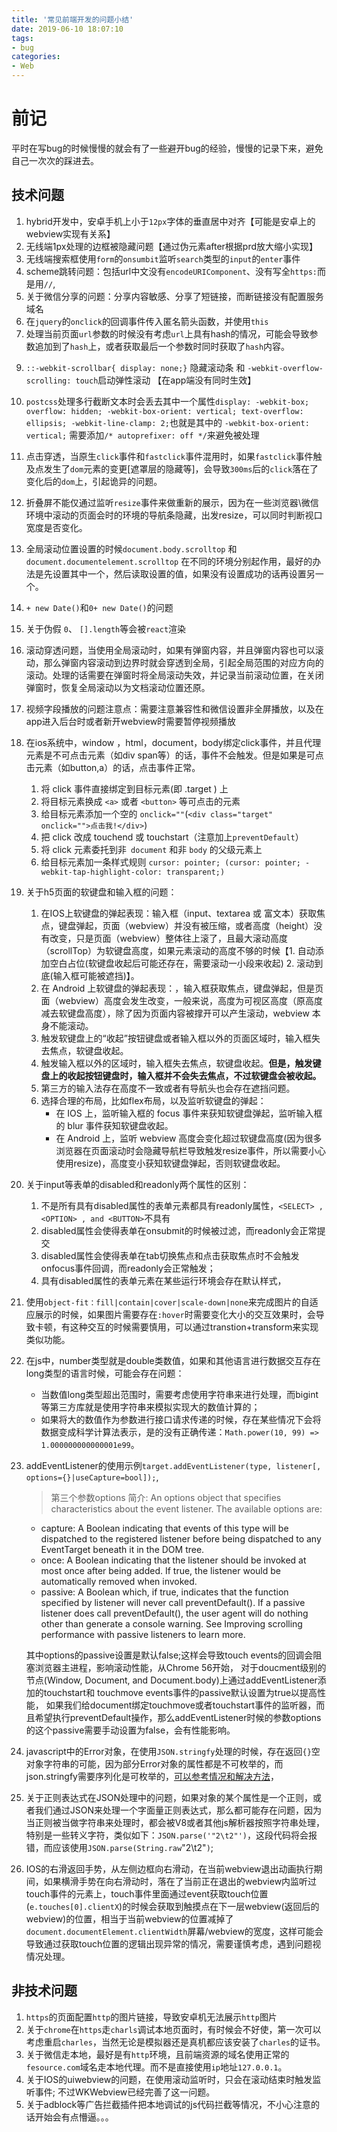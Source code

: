 ```yaml
---
title: '常见前端开发的问题小结'
date: 2019-06-10 18:07:10
tags:
- bug
categories: 
- Web
---
```


# 前记
平时在写bug的时候慢慢的就会有了一些避开bug的经验，慢慢的记录下来，避免自己一次次的踩进去。

## 技术问题
1. hybrid开发中，安卓手机上小于`12px`字体的垂直居中对齐【可能是安卓上的webview实现有关系】
2. 无线端1px处理的边框被隐藏问题【通过伪元素after根据prd放大缩小实现】
3. 无线端搜索框使用`form`的`onsumbit`监听`search`类型的`input`的`enter`事件
4. scheme跳转问题：包括url中文没有`encodeURIComponent`、没有写全`https:`而是用`//`,
6. 关于微信分享的问题：分享内容敏感、分享了短链接，而断链接没有配置服务域名
7. 在`jquery`的`onclick`的回调事件传入匿名箭头函数，并使用`this`
8. 处理当前页面`url`参数的时候没有考虑`url`上具有hash的情况，可能会导致参数追加到了`hash`上，或者获取最后一个参数时同时获取了`hash`内容。

<!-- more -->

9. `::-webkit-scrollbar{ display: none;}` 隐藏滚动条 和 `-webkit-overflow-scrolling: touch`启动弹性滚动 【在app端没有同时生效】
10. `postcss`处理多行截断文本时会丢去其中一个属性`display: -webkit-box; overflow: hidden; -webkit-box-orient: vertical; text-overflow: ellipsis; -webkit-line-clamp: 2;`也就是其中的 `-webkit-box-orient: vertical;` 需要添加`/* autoprefixer: off */`来避免被处理
11. 点击穿透，当原生`click`事件和`fastclick`事件混用时，如果`fastclick`事件触及点发生了`dom`元素的变更[遮罩层的隐藏等]，会导致`300ms`后的`click`落在了变化后的`dom`上，引起诡异的问题。
12. 折叠屏不能仅通过监听`resize`事件来做重新的展示，因为在一些浏览器\微信环境中滚动的页面会时的环境的导航条隐藏，出发resize，可以同时判断视口宽度是否变化。
13. 全局滚动位置设置的时候`document.body.scrolltop` 和 `document.documentelement.scrolltop` 在不同的环境分别起作用，最好的办法是先设置其中一个，然后读取设置的值，如果没有设置成功的话再设置另一个。
14. `+ new Date()`和`0+ new Date()`的问题
15. 关于伪假 `0`、 `[].length`等会被`react`渲染
16. 滚动穿透问题，当使用全局滚动时，如果有弹窗内容，并且弹窗内容也可以滚动，那么弹窗内容滚动到边界时就会穿透到全局，引起全局范围的对应方向的滚动。处理的话需要在弹窗时将全局滚动失效，并记录当前滚动位置，在关闭弹窗时，恢复全局滚动以为文档滚动位置还原。
17. 视频字段播放的问题注意点：需要注意兼容性和微信设置非全屏播放，以及在app进入后台时或者新开webview时需要暂停视频播放
18. 在ios系统中，window ，html，document，body绑定click事件，并且代理元素是不可点击元素（如div span等）的话，事件不会触发。但是如果是可点击元素（如button,a）的话，点击事件正常。
    1. 将 click 事件直接绑定到目标元素(即 .target ) 上
    2. 将目标元素换成 `<a>` 或者 `<button>` 等可点击的元素
    3. 给目标元素添加一个空的 `onclick=""`(`<div class="target" onclick="">点击我!</div>`)
    4. 把 click 改成 touchend 或 touchstart（注意加上`preventDefault`）
    5. 将 click 元素委托到非` document` 和非 `body` 的父级元素上
    6. 给目标元素加一条样式规则 `cursor: pointer; (cursor: pointer; -webkit-tap-highlight-color: transparent;)`
19. 关于h5页面的软键盘和输入框的问题：
    1. 在IOS上软键盘的弹起表现：输入框（input、textarea 或 富文本）获取焦点，键盘弹起，页面（webview）并没有被压缩，或者高度（height）没有改变，只是页面（webview）整体往上滚了，且最大滚动高度（scrollTop）为软键盘高度，如果元素滚动的高度不够的时候【1. 自动添加空白占位(软键盘收起后可能还存在，需要滚动一小段来收起) 2. 滚动到底(输入框可能被遮挡)】。
    2. 在 Android 上软键盘的弹起表现：，输入框获取焦点，键盘弹起，但是页面（webview）高度会发生改变，一般来说，高度为可视区高度（原高度减去软键盘高度），除了因为页面内容被撑开可以产生滚动，webview 本身不能滚动。
    3. 触发软键盘上的“收起”按钮键盘或者输入框以外的页面区域时，输入框失去焦点，软键盘收起。
    4. 触发输入框以外的区域时，输入框失去焦点，软键盘收起。**但是，触发键盘上的收起按钮键盘时，输入框并不会失去焦点，不过软键盘会被收起。**
    5. 第三方的输入法存在高度不一致或者有导航头也会存在遮挡问题。
    6. 选择合理的布局，比如flex布局，以及监听软键盘的弹起：
        * 在 IOS 上，监听输入框的 focus 事件来获知软键盘弹起，监听输入框的 blur 事件获知软键盘收起。
        * 在 Android 上，监听 webview 高度会变化超过软键盘高度(因为很多浏览器在页面滚动时会隐藏导航栏导致触发resize事件，所以需要小心使用resize)，高度变小获知软键盘弹起，否则软键盘收起。
20. 关于input等表单的disabled和readonly两个属性的区别：
    1. 不是所有具有disabled属性的表单元素都具有readonly属性，`<SELECT> , <OPTION> , and <BUTTON>`不具有
    2. disabled属性会使得表单在onsubmit的时候被过滤，而readonly会正常提交
    3. disabled属性会使得表单在tab切换焦点和点击获取焦点时不会触发onfocus事件回调，而readonly会正常触发；
    4. 具有disabled属性的表单元素在某些运行环境会存在默认样式，
21. 使用`object-fit：fill|contain|cover|scale-down|none`来完成图片的自适应展示的时候，如果图片需要存在`:hover`时需要变化大小的交互效果时，会导致卡顿，有这种交互的时候需要慎用，可以通过transtion+transform来实现类似功能。
22. 在js中，number类型就是double类数值，如果和其他语言进行数据交互存在long类型的语言时候，可能会存在问题：
    * 当数值long类型超出范围时，需要考虑使用字符串来进行处理，而bigint等第三方库就是使用字符串来模拟实现大的数值计算的；
    * 如果将大的数值作为参数进行接口请求传递的时候，存在某些情况下会将数据变成科学计算法表示，是的没有正确传递：`Math.power(10, 99) => 1.000000000000001e99`。
23. addEventListener的使用示例`target.addEventListener(type, listener[, options={}|useCapture=bool]);`,
    >第三个参数options 简介: An options object that specifies characteristics about the event listener. The available options are: 
    * capture: A Boolean indicating that events of this type will be dispatched to the registered listener before being dispatched to any EventTarget beneath it in the DOM tree.
    * once: A Boolean indicating that the listener should be invoked at most once after being added. If true, the listener would be automatically removed when invoked.
    * passive: A Boolean which, if true, indicates that the function specified by listener will never call preventDefault(). If a passive listener does call preventDefault(), the user agent will do nothing other than generate a console warning. See Improving scrolling performance with passive listeners to learn more.

    其中options的passive设置是默认false;这样会导致touch events的回调会阻塞浏览器主进程，影响滚动性能，从Chrome 56开始， 对于doucment级别的节点(Window, Document, and Document.body)上通过addEventListener添加的touchstart和 touchmove events事件的passive默认设置为true以提高性能， 如果我们给document绑定touchmove或者touchstart事件的监听器，而且希望执行preventDefault操作，那么addEventListener时候的参数options的这个passive需要手动设置为false，会有性能影响。
23. javascript中的Error对象，在使用`JSON.stringfy`处理的时候，存在返回`{}`空对象字符串的可能，因为部分Error对象的属性都是不可枚举的，而json.stringfy需要序列化是可枚举的，[可以参考情况和解决方法](https://stackoverflow.com/questions/18391212/is-it-not-possible-to-stringify-an-error-using-json-stringify)，
24. 关于正则表达式在JSON处理中的问题，如果对象的某个属性是一个正则，或者我们通过JSON来处理一个字面量正则表达式，那么都可能存在问题，因为当正则被当做字符串来处理时，都会被V8或者其他js解析器按照字符串处理，特别是一些转义字符，类似如下：`JSON.parse('"2\t2"')`，这段代码将会报错，而应该使用`JSON.parse(String.raw`"2\t2"`)`;
25. IOS的右滑返回手势，从左侧边框向右滑动，在当前webview退出动画执行期间，如果横滑手势在向右滑动时，落在了当前正在退出的webview内监听过touch事件的元素上，touch事件里面通过event获取touch位置(`e.touches[0].clientX`)的时候会获取到触摸点在下一层webview(返回后的webview)的位置，相当于当前webview的位置减掉了`document.documentElement.clientWidth`屏幕/webview的宽度，这样可能会导致通过获取touch位置的逻辑出现异常的情况，需要谨慎考虑，遇到问题视情况处理。

## 非技术问题
1. `https`的页面配置`http`的图片链接，导致安卓机无法展示`http`图片
2. 关于`chrome`在`https`走`charls`调试本地页面时，有时候会不好使，第一次可以考虑重启`charles`，当然无论是模拟器还是真机都应该安装了`charles`的证书。
3. 关于微信走本地，最好是有`http`环境，且前端资源的域名使用正常的`fesource.com`域名走本地代理。而不是直接使用`ip`地址`127.0.0.1`。
6. 关于IOS的uiwebview的问题，在使用滚动监听时，只会在滚动结束时触发监听事件; 不过WKWebview已经完善了这一问题。
7. 关于adblock等广告拦截插件把本地调试的js代码拦截等情况，不小心注意的话开始会有点懵逼。。。






